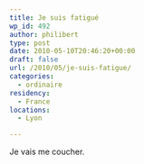 ```yaml
---
title: Je suis fatigué
wp_id: 492
author: philibert
type: post
date: 2010-05-10T20:46:20+00:00
draft: false
url: /2010/05/je-suis-fatigue/
categories:
  - ordinaire
residency:
  - France
locations:
  - Lyon

---
```

Je vais me coucher.